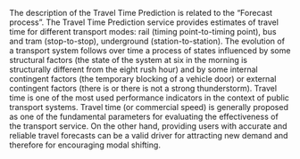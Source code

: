 The description of the Travel Time Prediction is related to the “Forecast process”. 
The Travel Time Prediction service provides estimates of travel time for different transport modes: rail (timing point-to-timing point), bus and tram (stop-to-stop), underground (station-to-station). 
The evolution of a transport system follows over time a process of states influenced by some structural factors (the state of the system at six in the morning is structurally different from the eight rush hour) and by some internal contingent factors (the temporary blocking of a vehicle door) or external contingent factors (there is or there is not a strong thunderstorm). 
Travel time is one of the most used performance indicators in the context of public transport systems. Travel time (or commercial speed) is generally proposed as one of the fundamental parameters for evaluating the effectiveness of the transport service. On the other hand, providing users with accurate and reliable travel forecasts can be a valid driver for attracting new demand and therefore for encouraging modal shifting.
